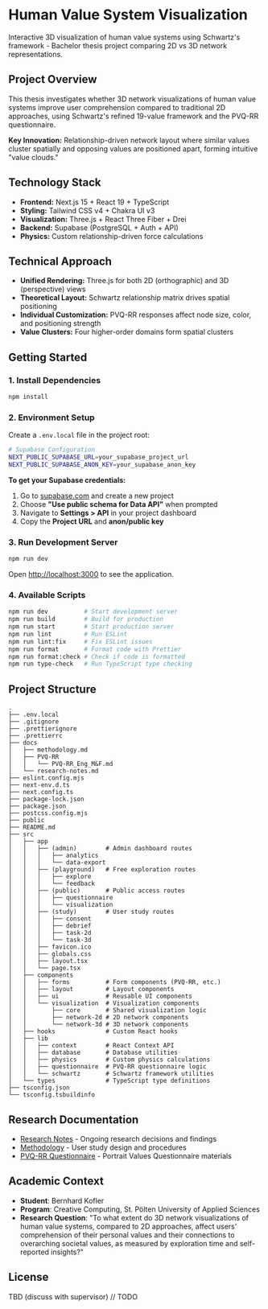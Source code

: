 # Human Value System Visualization

Interactive 3D visualization of human value systems using Schwartz's framework - Bachelor thesis project comparing 2D vs 3D network representations.

## Project Overview

This thesis investigates whether 3D network visualizations of human value systems improve user comprehension compared to traditional 2D approaches, using Schwartz's refined 19-value framework and the PVQ-RR questionnaire.

**Key Innovation:** Relationship-driven network layout where similar values cluster spatially and opposing values are positioned apart, forming intuitive "value clouds."

## Technology Stack

- **Frontend:** Next.js 15 + React 19 + TypeScript
- **Styling:** Tailwind CSS v4 + Chakra UI v3
- **Visualization:** Three.js + React Three Fiber + Drei
- **Backend:** Supabase (PostgreSQL + Auth + API)
- **Physics:** Custom relationship-driven force calculations

## Technical Approach

- **Unified Rendering:** Three.js for both 2D (orthographic) and 3D (perspective) views
- **Theoretical Layout:** Schwartz relationship matrix drives spatial positioning
- **Individual Customization:** PVQ-RR responses affect node size, color, and positioning strength
- **Value Clusters:** Four higher-order domains form spatial clusters

## Getting Started

### 1. Install Dependencies

```bash
npm install
```

### 2. Environment Setup

Create a `.env.local` file in the project root:

```bash
# Supabase Configuration
NEXT_PUBLIC_SUPABASE_URL=your_supabase_project_url
NEXT_PUBLIC_SUPABASE_ANON_KEY=your_supabase_anon_key
```

**To get your Supabase credentials:**

1. Go to [supabase.com](https://supabase.com) and create a new project
2. Choose **"Use public schema for Data API"** when prompted
3. Navigate to **Settings > API** in your project dashboard
4. Copy the **Project URL** and **anon/public key**

### 3. Run Development Server

```bash
npm run dev
```

Open [http://localhost:3000](http://localhost:3000) to see the application.

### 4. Available Scripts

```bash
npm run dev          # Start development server
npm run build        # Build for production
npm run start        # Start production server
npm run lint         # Run ESLint
npm run lint:fix     # Fix ESLint issues
npm run format       # Format code with Prettier
npm run format:check # Check if code is formatted
npm run type-check   # Run TypeScript type checking
```

## Project Structure

```dir
.
├── .env.local
├── .gitignore
├── .prettierignore
├── .prettierrc
├── docs
│   ├── methodology.md
│   ├── PVQ-RR
│   │   └── PVQ-RR_Eng_M&F.md
│   └── research-notes.md
├── eslint.config.mjs
├── next-env.d.ts
├── next.config.ts
├── package-lock.json
├── package.json
├── postcss.config.mjs
├── public
├── README.md
├── src
│   ├── app
│   │   ├── (admin)        # Admin dashboard routes
│   │   │   ├── analytics
│   │   │   └── data-export
│   │   ├── (playground)   # Free exploration routes
│   │   │   ├── explore
│   │   │   └── feedback
│   │   ├── (public)       # Public access routes
│   │   │   ├── questionnaire
│   │   │   └── visualization
│   │   ├── (study)        # User study routes
│   │   │   ├── consent
│   │   │   ├── debrief
│   │   │   ├── task-2d
│   │   │   └── task-3d
│   │   ├── favicon.ico
│   │   ├── globals.css
│   │   ├── layout.tsx
│   │   └── page.tsx
│   ├── components
│   │   ├── forms          # Form components (PVQ-RR, etc.)
│   │   ├── layout         # Layout components
│   │   ├── ui             # Reusable UI components
│   │   └── visualization  # Visualization components
│   │       ├── core       # Shared visualization logic
│   │       ├── network-2d # 2D network components
│   │       └── network-3d # 3D network components
│   ├── hooks              # Custom React hooks
│   ├── lib
│   │   ├── context        # React Context API
│   │   ├── database       # Database utilities
│   │   ├── physics        # Custom physics calculations
│   │   ├── questionnaire  # PVQ-RR questionnaire logic
│   │   └── schwartz       # Schwartz framework utilities
│   └── types              # TypeScript type definitions
├── tsconfig.json
└── tsconfig.tsbuildinfo
```

## Research Documentation

- [Research Notes](./docs/research-notes.md) - Ongoing research decisions and findings
- [Methodology](./docs/methodology.md) - User study design and procedures
- [PVQ-RR Questionnaire](./docs/PVQ-RR/) - Portrait Values Questionnaire materials

## Academic Context

- **Student**: Bernhard Kofler
- **Program**: Creative Computing, St. Pölten University of Applied Sciences
- **Research Question**:
"To what extent do 3D network visualizations of human value systems, compared
to 2D approaches, affect users' comprehension of their personal values and their
connections to overarching societal values, as measured by exploration time and
self-reported insights?"

## License

TBD (discuss with supervisor) // TODO
